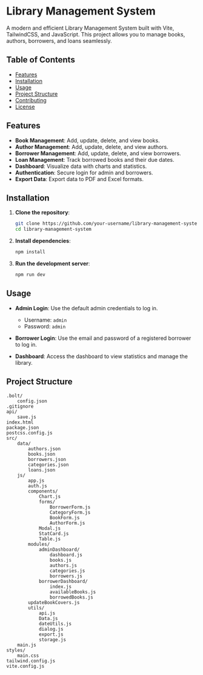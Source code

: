 # Library Management System

A modern and efficient Library Management System built with Vite, TailwindCSS, and JavaScript. This project allows you to manage books, authors, borrowers, and loans seamlessly.

## Table of Contents

- [Features](#features)
- [Installation](#installation)
- [Usage](#usage)
- [Project Structure](#project-structure)
- [Contributing](#contributing)
- [License](#license)

## Features

- **Book Management**: Add, update, delete, and view books.
- **Author Management**: Add, update, delete, and view authors.
- **Borrower Management**: Add, update, delete, and view borrowers.
- **Loan Management**: Track borrowed books and their due dates.
- **Dashboard**: Visualize data with charts and statistics.
- **Authentication**: Secure login for admin and borrowers.
- **Export Data**: Export data to PDF and Excel formats.

## Installation

1. **Clone the repository**:
    ```sh
    git clone https://github.com/your-username/library-management-system.git
    cd library-management-system
    ```

2. **Install dependencies**:
    ```sh
    npm install
    ```

3. **Run the development server**:
    ```sh
    npm run dev
    ```

## Usage

- **Admin Login**: Use the default admin credentials to log in.
    - Username: `admin`
    - Password: `admin`

- **Borrower Login**: Use the email and password of a registered borrower to log in.

- **Dashboard**: Access the dashboard to view statistics and manage the library.

## Project Structure

```plaintext
.bolt/
    config.json
.gitignore
api/
    save.js
index.html
package.json
postcss.config.js
src/
    data/
        authors.json
        books.json
        borrowers.json
        categories.json
        loans.json
    js/
        app.js
        auth.js
        components/
            Chart.js
            forms/
                BorrowerForm.js
                CategoryForm.js
                BookForm.js
                AuthorForm.js
            Modal.js
            StatCard.js
            Table.js
        modules/
            adminDashboard/
                dashboard.js
                books.js
                authors.js
                categories.js
                borrowers.js
            borrowerDashboard/
                index.js
                availableBooks.js
                borrowedBooks.js
        updateBookCovers.js
        utils/
            api.js
            Data.js
            dateUtils.js
            dialog.js
            export.js
            storage.js
    main.js
styles/
    main.css
tailwind.config.js
vite.config.js

